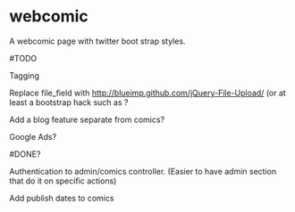 webcomic
========

A webcomic page with twitter boot strap styles.


#TODO

Tagging

Replace file_field with http://blueimp.github.com/jQuery-File-Upload/ (or at least a bootstrap hack such as
?

Add a blog feature separate from comics?

Google Ads?

#DONE?

Authentication to admin/comics controller. (Easier to have admin section that do it on specific actions)

Add publish dates to comics
